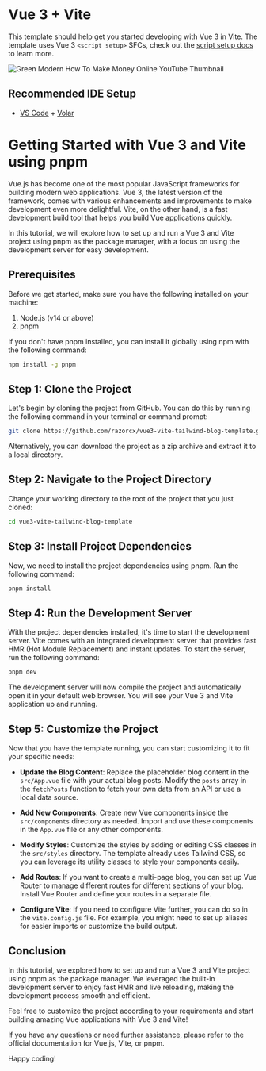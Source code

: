 # Vue 3 + Vite

This template should help get you started developing with Vue 3 in Vite. The template uses Vue 3 `<script setup>` SFCs, check out the [script setup docs](https://v3.vuejs.org/api/sfc-script-setup.html#sfc-script-setup) to learn more.

![Green Modern How To Make Money Online YouTube Thumbnail](https://github.com/razorcx/vue3-vite-blog-template/assets/33914951/3c768731-cdb2-4730-a422-8130a38c06a9)

## Recommended IDE Setup

- [VS Code](https://code.visualstudio.com/) + [Volar](https://marketplace.visualstudio.com/items?itemName=Vue.volar)

# Getting Started with Vue 3 and Vite using pnpm

Vue.js has become one of the most popular JavaScript frameworks for building modern web applications. Vue 3, the latest version of the framework, comes with various enhancements and improvements to make development even more delightful. Vite, on the other hand, is a fast development build tool that helps you build Vue applications quickly. 

In this tutorial, we will explore how to set up and run a Vue 3 and Vite project using pnpm as the package manager, with a focus on using the development server for easy development.

## Prerequisites

Before we get started, make sure you have the following installed on your machine:

1. Node.js (v14 or above)
2. pnpm

If you don't have pnpm installed, you can install it globally using npm with the following command:

```bash
npm install -g pnpm
```

## Step 1: Clone the Project

Let's begin by cloning the project from GitHub. You can do this by running the following command in your terminal or command prompt:

```bash
git clone https://github.com/razorcx/vue3-vite-tailwind-blog-template.git
```

Alternatively, you can download the project as a zip archive and extract it to a local directory.

## Step 2: Navigate to the Project Directory

Change your working directory to the root of the project that you just cloned:

```bash
cd vue3-vite-tailwind-blog-template
```

## Step 3: Install Project Dependencies

Now, we need to install the project dependencies using pnpm. Run the following command:

```bash
pnpm install
```

## Step 4: Run the Development Server

With the project dependencies installed, it's time to start the development server. Vite comes with an integrated development server that provides fast HMR (Hot Module Replacement) and instant updates. To start the server, run the following command:

```bash
pnpm dev
```

The development server will now compile the project and automatically open it in your default web browser. You will see your Vue 3 and Vite application up and running.

## Step 5: Customize the Project

   Now that you have the template running, you can start customizing it to fit your specific needs:

   - **Update the Blog Content**: Replace the placeholder blog content in the `src/App.vue` file with your actual blog posts. Modify the `posts` array in the `fetchPosts` function to fetch your own data from an API or use a local data source.

   - **Add New Components**: Create new Vue components inside the `src/components` directory as needed. Import and use these components in the `App.vue` file or any other components.

   - **Modify Styles**: Customize the styles by adding or editing CSS classes in the `src/styles` directory. The template already uses Tailwind CSS, so you can leverage its utility classes to style your components easily.

   - **Add Routes**: If you want to create a multi-page blog, you can set up Vue Router to manage different routes for different sections of your blog. Install Vue Router and define your routes in a separate file.

   - **Configure Vite**: If you need to configure Vite further, you can do so in the `vite.config.js` file. For example, you might need to set up aliases for easier imports or customize the build output.


## Conclusion

In this tutorial, we explored how to set up and run a Vue 3 and Vite project using pnpm as the package manager. We leveraged the built-in development server to enjoy fast HMR and live reloading, making the development process smooth and efficient.

Feel free to customize the project according to your requirements and start building amazing Vue applications with Vue 3 and Vite!

If you have any questions or need further assistance, please refer to the official documentation for Vue.js, Vite, or pnpm.

Happy coding!
